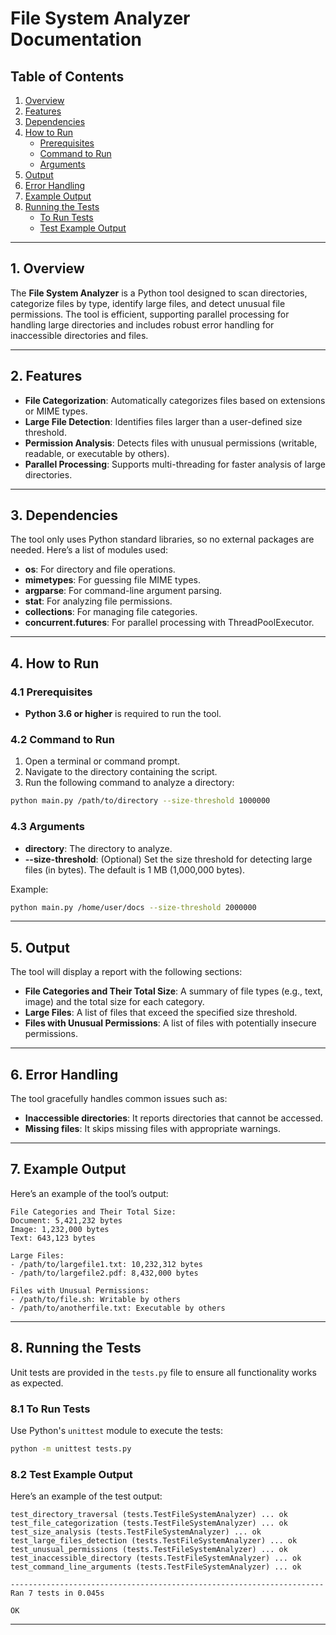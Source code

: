 # File System Analyzer Documentation

## Table of Contents
1. [Overview](#1-overview)
2. [Features](#2-features)
3. [Dependencies](#3-dependencies)
4. [How to Run](#4-how-to-run)
    - [Prerequisites](#41-prerequisites)
    - [Command to Run](#42-command-to-run)
    - [Arguments](#43-arguments)
5. [Output](#5-output)
6. [Error Handling](#6-error-handling)
7. [Example Output](#7-example-output)
8. [Running the Tests](#8-running-the-tests)
    - [To Run Tests](#81-to-run-tests)
    - [Test Example Output](#82-test-example-output)

---

## 1. Overview 

The **File System Analyzer** is a Python tool designed to scan directories, categorize files by type, identify large files, and detect unusual file permissions. The tool is efficient, supporting parallel processing for handling large directories and includes robust error handling for inaccessible directories and files.

---

## 2. Features

- **File Categorization**: Automatically categorizes files based on extensions or MIME types.
- **Large File Detection**: Identifies files larger than a user-defined size threshold.
- **Permission Analysis**: Detects files with unusual permissions (writable, readable, or executable by others).
- **Parallel Processing**: Supports multi-threading for faster analysis of large directories.

---

## 3. Dependencies

The tool only uses Python standard libraries, so no external packages are needed. Here’s a list of modules used:

- **os**: For directory and file operations.
- **mimetypes**: For guessing file MIME types.
- **argparse**: For command-line argument parsing.
- **stat**: For analyzing file permissions.
- **collections**: For managing file categories.
- **concurrent.futures**: For parallel processing with ThreadPoolExecutor.

---

## 4. How to Run

### 4.1 Prerequisites

- **Python 3.6 or higher** is required to run the tool.

### 4.2 Command to Run

1. Open a terminal or command prompt.
2. Navigate to the directory containing the script.
3. Run the following command to analyze a directory:

```bash
python main.py /path/to/directory --size-threshold 1000000
```

### 4.3 Arguments

- **directory**: The directory to analyze.
- **--size-threshold**: (Optional) Set the size threshold for detecting large files (in bytes). The default is 1 MB (1,000,000 bytes).

Example:

```bash
python main.py /home/user/docs --size-threshold 2000000
```

---

## 5. Output

The tool will display a report with the following sections:
- **File Categories and Their Total Size**: A summary of file types (e.g., text, image) and the total size for each category.
- **Large Files**: A list of files that exceed the specified size threshold.
- **Files with Unusual Permissions**: A list of files with potentially insecure permissions.

---

## 6. Error Handling

The tool gracefully handles common issues such as:
- **Inaccessible directories**: It reports directories that cannot be accessed.
- **Missing files**: It skips missing files with appropriate warnings.

---

## 7. Example Output

Here’s an example of the tool’s output:

```
File Categories and Their Total Size:
Document: 5,421,232 bytes
Image: 1,232,000 bytes
Text: 643,123 bytes

Large Files:
- /path/to/largefile1.txt: 10,232,312 bytes
- /path/to/largefile2.pdf: 8,432,000 bytes

Files with Unusual Permissions:
- /path/to/file.sh: Writable by others
- /path/to/anotherfile.txt: Executable by others
```

---

## 8. Running the Tests

Unit tests are provided in the `tests.py` file to ensure all functionality works as expected.

### 8.1 To Run Tests

Use Python's `unittest` module to execute the tests:

```bash
python -m unittest tests.py
```

### 8.2 Test Example Output

Here’s an example of the test output:

```
test_directory_traversal (tests.TestFileSystemAnalyzer) ... ok
test_file_categorization (tests.TestFileSystemAnalyzer) ... ok
test_size_analysis (tests.TestFileSystemAnalyzer) ... ok
test_large_files_detection (tests.TestFileSystemAnalyzer) ... ok
test_unusual_permissions (tests.TestFileSystemAnalyzer) ... ok
test_inaccessible_directory (tests.TestFileSystemAnalyzer) ... ok
test_command_line_arguments (tests.TestFileSystemAnalyzer) ... ok

----------------------------------------------------------------------
Ran 7 tests in 0.045s

OK
```

---

